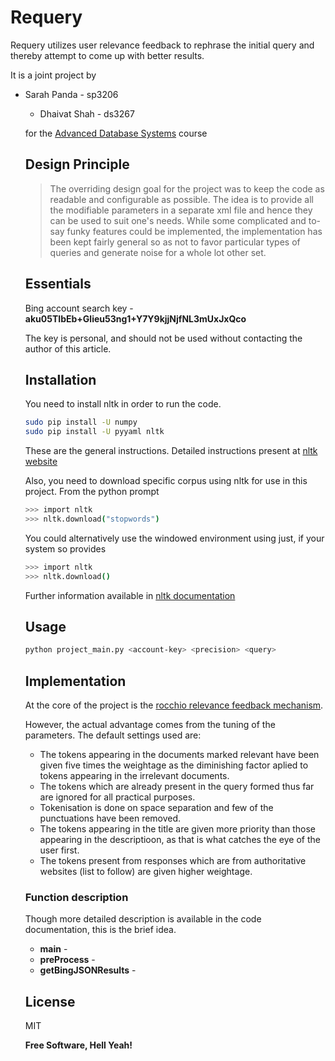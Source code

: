 Requery
=========

Requery utilizes user relevance feedback to rephrase the initial query and thereby attempt to come up with better results.

It is a joint project by
  - Sarah Panda - sp3206
    - Dhaivat Shah - ds3267

    for the [Advanced Database Systems] course

    Design Principle
    ----------------

    > The overriding design goal for the project
    > was to keep the code as readable and configurable as possible. 
    > The idea is to provide all the modifiable parameters
    > in a separate xml file and hence they can be used to suit one's 
    > needs. While some complicated and to-say funky features
    > could be implemented, the implementation has been kept fairly general
    > so as not to favor particular types of queries and generate noise for
    > a whole lot other set.


    Essentials
    ----

    Bing account search key - **aku05TIbEb+Glieu53ng1+Y7Y9kjjNjfNL3mUxJxQco**

    The key is personal, and should not be used without contacting the author of this article.

    Installation
    --------------

    You need to install nltk in order to run the code.

    ```sh
    sudo pip install -U numpy
    sudo pip install -U pyyaml nltk
    ```
    These are the general instructions. Detailed instructions present at [nltk website]

    Also, you need to download specific corpus using nltk for use in this project. From the python prompt

    ```sh
    >>> import nltk
    >>> nltk.download("stopwords")
    ```
    You could alternatively use the windowed environment using just, if your system so provides
    ```sh
    >>> import nltk
    >>> nltk.download()
    ```
    Further information available in [nltk documentation]


    Usage
    -----------

    ```sh
    python project_main.py <account-key> <precision> <query>
    ```

    Implementation
    ---------------
    At the core of the project is the [rocchio relevance feedback mechanism].

    However, the actual advantage comes from the tuning of the parameters. The default settings used are:
    - The tokens appearing in the documents marked relevant have been given five times the weightage as the diminishing factor aplied to tokens appearing in the irrelevant documents.
    - The tokens which are already present in the query formed thus far are ignored for all practical purposes.
    - Tokenisation is done on space separation and few of the punctuations have been removed.
    - The tokens appearing in the title are given more priority than those appearing in the descriptioon, as that is what catches the eye of the user first.
    - The tokens present from responses which are from authoritative websites (list to follow) are given higher weightage.


    ### Function description
    Though more detailed description is available in the code documentation, this is the brief idea.

    * **main** - 
    * **preProcess** - 
    * **getBingJSONResults** - 


    License
    ----

    MIT


    **Free Software, Hell Yeah!**

    [nltk website]:http://www.nltk.org/install.html
    [Advanced Database Systems]:http://www.cs.columbia.edu/~gravano/cs6111/
    [nltk documentation]:http://www.nltk.org/data.html
    [rocchio relevance feedback mechanism]:http://en.wikipedia.org/wiki/Rocchio_algorithm
